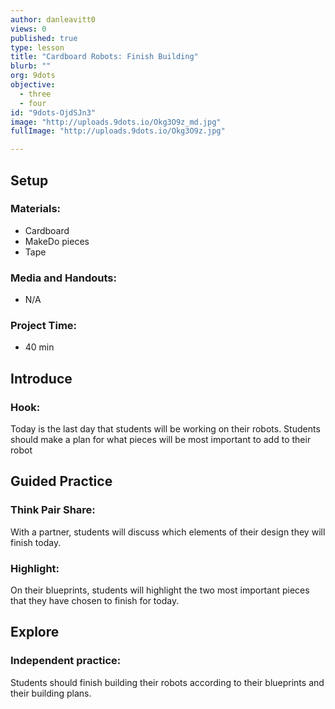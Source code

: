 ```yaml
---
author: danleavitt0
views: 0
published: true
type: lesson
title: "Cardboard Robots: Finish Building"
blurb: ""
org: 9dots
objective: 
  - three
  - four
id: "9dots-OjdSJn3"
image: "http://uploads.9dots.io/Okg3O9z_md.jpg"
fullImage: "http://uploads.9dots.io/Okg3O9z.jpg"

---
```


## Setup

### Materials:

- Cardboard
- MakeDo pieces
- Tape

### Media and Handouts:

- N/A

### Project Time:

- 40 min

## Introduce

### Hook:
Today is the last day that students will be working on their robots. Students should make a plan for what pieces will be most important to add to their robot

## Guided Practice

### Think Pair Share:
With a partner, students will discuss which elements of their design they will finish today.

### Highlight:
On their blueprints, students will highlight the two most important pieces that they have chosen to finish for today.

## Explore

### Independent practice:
Students should finish building their robots according to their blueprints and their building plans.
